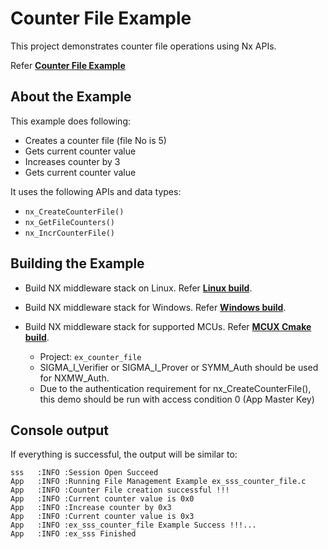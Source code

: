 # Counter File Example

This project demonstrates counter file operations using Nx APIs.

Refer [**Counter File Example**](./ex_sss_counter_file.c)

## About the Example

This example does following:

- Creates a counter file (file No is 5)
- Gets current counter value
- Increases counter by 3
- Gets current counter value

It uses the following APIs and data types:

- `nx_CreateCounterFile()`
- `nx_GetFileCounters()`
- `nx_IncrCounterFile()`

## Building the Example

- Build NX middleware stack on Linux. Refer [**Linux build**](../../../doc/linux/readme.md).

- Build NX middleware stack for Windows. Refer [**Windows build**](../../../doc/windows/readme.md).

- Build NX middleware stack for supported MCUs. Refer [**MCUX Cmake build**](../../../doc/mcu_cmake/readme.md).

	- Project: `ex_counter_file`
	- SIGMA_I_Verifier or SIGMA_I_Prover or SYMM_Auth should be used for NXMW_Auth.
	- Due to the authentication requirement for nx_CreateCounterFile(), this demo should be run with access condition 0 (App Master Key)


## Console output

If everything is successful, the output will be similar to:

```
sss   :INFO :Session Open Succeed
App   :INFO :Running File Management Example ex_sss_counter_file.c
App   :INFO :Counter File creation successful !!!
App   :INFO :Current counter value is 0x0
App   :INFO :Increase counter by 0x3
App   :INFO :Current counter value is 0x3
App   :INFO :ex_sss_counter_file Example Success !!!...
App   :INFO :ex_sss Finished
```


